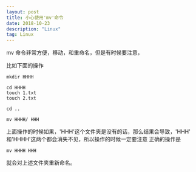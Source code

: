 ```yaml
---
layout: post
title: 小心使用'mv'命令
date: 2018-10-23
description: "Linux"
tag: Linux
---   
```


mv 命令非常方便，移动，和重命名，但是有时候要注意，

比如下面的操作

```
mkdir HHHH

cd HHHH
touch 1.txt
touch 2.txt

cd ..

mv HHHH/ HHH

```

上面操作的时候如果，'HHH'这个文件夹是没有的话，那么结果会导致，'HHH' 和'HHHH'这两个都会消失不见，所以操作的时候一定要注意
正确的操作是

```
mv HHHH HHH

```
就会对上述文件夹重新命名。

